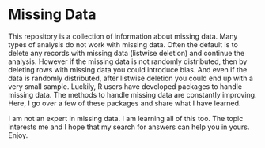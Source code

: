 # Missing Data

This repository is a collection of information about missing data. Many types of analysis do not work with missing data. Often the default is to delete any records with missing data (listwise deletion) and continue the analysis. However if the missing data is not randomly distributed, then by deleting rows with missing data you could introduce bias. And even if the data is randomly distributed, after listwise deletion you could end up with a very small sample. Luckily, R users have developed packages to handle missing data. The methods to handle missing data are constantly improving. Here, I go over a few of these packages and share what I have learned. 

I am not an expert in missing data. I am learning all of this too. The topic interests me and I hope that my search for answers can help you in yours. Enjoy.
